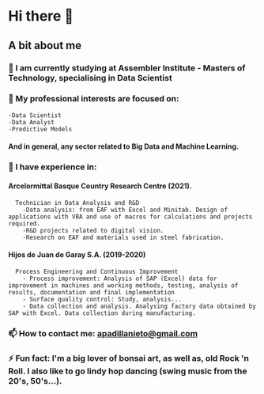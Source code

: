 # Hi there 👋

## A bit about me

### 🌱 I am currently studying at Assembler Institute - Masters of Technology, specialising in Data Scientist

### 🔭 My professional interests are focused on:
    -Data Scientist
    -Data Analyst
    -Predictive Models
#### And in general, any sector related to Big Data and Machine Learning.

### 🤔 I have experience in:
 ####	Arcelormittal Basque Country Research Centre (2021).
      Technician in Data Analysis and R&D
        -Data analysis: from EAF with Excel and Minitab. Design of applications with VBA and use of macros for calculations and projects required.
        -R&D projects related to digital vision.
        -Research on EAF and materials used in steel fabrication.
 ####	Hijos de Juan de Garay S.A. (2019-2020)  
      Process Engineering and Continuous Improvement
        - Process improvement: Analysis of SAP (Excel) data for improvement in machines and working methods, testing, analysis of results, documentation and final implementation 
        - Surface quality control: Study, analysis...
        - Data collection and analysis. Analysing factory data obtained by SAP with Excel. Data collection during manufacturing.

### 📫 How to contact me: apadillanieto@gmail.com
### ⚡ Fun fact: I'm a big lover of bonsai art, as well as, old Rock 'n Roll. I also like to go lindy hop dancing (swing music from the 20's, 50's...).
